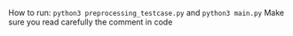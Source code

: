 How to run: `python3 preprocessing_testcase.py` and `python3 main.py`
Make sure you read carefully the comment in code

